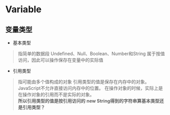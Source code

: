 # Variable
## 变量类型
+ 基本类型  
> 指简单的数据段
Undefined、Null、Boolean、Number和String
属于按值访问，因此可以操作保存在变量中的实际值
+ 引用类型  
> 指可能由多个值构成的对象
引用类型的值是保存在内存中的对象。
JavaScript不允许直接访问内存中的位置。
在操作对象的时候，实际上是在操作对象的引用而不是实际的对象。   
**所以引用类型的值是按引用访问的**
**new String得到的字符串算基本类型还是引用类型？**
